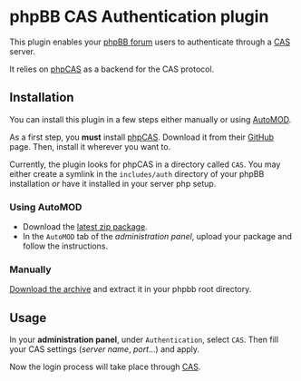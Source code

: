 phpBB CAS Authentication plugin
===============================
This plugin enables your [phpBB forum][phpBB] users to authenticate through a [CAS][CAS] server.

It relies on [phpCAS][phpCAS] as a backend for the CAS protocol.

Installation
------------

You can install this plugin in a few steps either manually or using [AutoMOD][AutoMOD].

As a first step, you **must** install [phpCAS][phpCAS]. Download it from their [GitHub][phpCAS] page.
Then, install it wherever you want to.

Currently, the plugin looks for phpCAS in a directory called ``CAS``.
You may either create a symlink in the ``includes/auth`` directory of your phpBB installation _or_
have it installed in your server php setup.

### Using AutoMOD

* Download the [latest zip package][latest].
* In the ``AutoMOD`` tab of the *administration panel*, upload your package and follow the instructions.

### Manually

[Download the archive][latest] and extract it in your phpbb root directory.

Usage
-----

In your **administration panel**, under ``Authentication``, select ``CAS``.
Then fill your CAS settings (*server name*, *port*...) and apply.

Now the login process will take place through [CAS][CAS].



  [phpBB]: http://www.phpbb.com/
  [phpCAS]: https://www.github/Jasig/phpCAS
  [CAS]: http://www.jasig.org/cas
  [AutoMOD]: http://www.phpbb.com/mods/automod/
  [latest]: https://github.com/anelis/phpbb-cas/zipball/master
